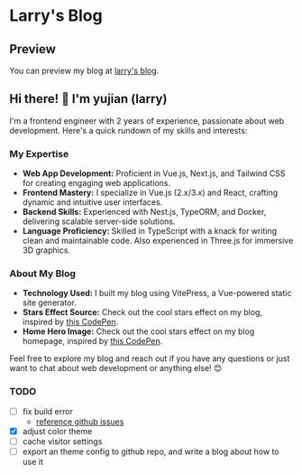 # Larry's Blog

## Preview

You can preview my blog at [larry's blog](https://blog.larryxue.dev).

## Hi there! 👋 I'm yujian (larry)

I'm a frontend engineer with 2 years of experience, passionate about web development. Here's a quick rundown of my skills and interests:

### My Expertise

- **Web App Development:** Proficient in Vue.js, Next.js, and Tailwind CSS for creating engaging web applications.
- **Frontend Mastery:** I specialize in Vue.js (2.x/3.x) and React, crafting dynamic and intuitive user interfaces.
- **Backend Skills:** Experienced with Nest.js, TypeORM, and Docker, delivering scalable server-side solutions.
- **Language Proficiency:** Skilled in TypeScript with a knack for writing clean and maintainable code. Also experienced in Three.js for immersive 3D graphics.

### About My Blog

- **Technology Used:** I built my blog using VitePress, a Vue-powered static site generator.
- **Stars Effect Source:** Check out the cool stars effect on my blog, inspired by [this CodePen](https://codepen.io/ghaste/pen/OJqLbvg).
- **Home Hero Image:** Check out the cool stars effect on my blog homepage, inspired by [this CodePen](https://codepen.io/borntofrappe/pen/RwvKoJE).

Feel free to explore my blog and reach out if you have any questions or just want to chat about web development or anything else! 😊

### TODO

- [ ] fix build error
  - [reference github issues](https://github.com/vuejs/vitepress/issues/3789)
- [x] adjust color theme
- [ ] cache visitor settings
- [ ] export an theme config to github repo, and write a blog about how to use it

